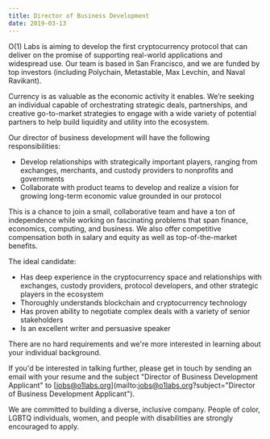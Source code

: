 ```yaml
---
title: Director of Business Development
date: 2019-03-13
---
```


O(1) Labs is aiming to develop the first cryptocurrency protocol that can deliver on the promise of supporting real-world applications and widespread use. Our team is based in San Francisco, and we are funded by top investors (including Polychain, Metastable, Max Levchin, and Naval Ravikant).

Currency is as valuable as the economic activity it enables. We’re seeking an individual capable of orchestrating strategic deals, partnerships, and creative go-to-market strategies to engage with a wide variety of potential partners to help build liquidity and utility into the ecosystem.

Our director of business development will have the following responsibilities:

* Develop relationships with strategically important players, ranging from exchanges, merchants, and custody providers to nonprofits and governments
* Collaborate with product teams to develop and realize a vision for growing long-term economic value grounded in our protocol

This is a chance to join a small, collaborative team and have a ton of independence while working on fascinating problems that span finance, economics, computing, and business. We also offer competitive compensation both in salary and equity as well as top-of-the-market benefits.

The ideal candidate:

* Has deep experience in the cryptocurrency space and relationships with exchanges, custody providers, protocol developers, and other strategic players in the ecosystem
* Thoroughly understands blockchain and cryptocurrency technology
* Has proven ability to negotiate complex deals with a variety of senior stakeholders
* Is an excellent writer and persuasive speaker

There are no hard requirements and we're more interested in learning about your individual background.

If you'd be interested in talking further, please get in touch by sending an email with your resume and the subject "Director of Business Development Applicant" to [jobs@o1labs.org](mailto:jobs@o1labs.org?subject="Director of Business Development Applicant").

We are committed to building a diverse, inclusive company. People of color, LGBTQ individuals, women, and people with disabilities are strongly encouraged to apply.

